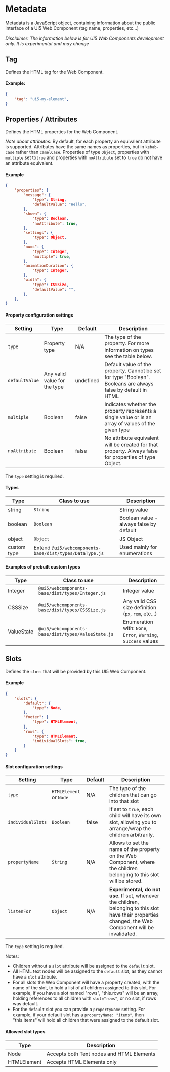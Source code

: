 # Metadata

Metadata is a JavaScript object, containing information about the public interface of a UI5 Web Component (tag name, properties, etc...)

*Disclaimer: The information below is for UI5 Web Components development only. It is experimental and may change*

## Tag

Defines the HTML tag for the Web Component.

#### Example:

```json
{
	"tag": "ui5-my-element",
}
``` 

## Properties / Attributes

Defines the HTML properties for the Web Component. 

*Note about attributes:* By default, for each property an equivalent attribute is supported. Attributes have the same names as properties, but in `kebab-case` rather than `camelCase`.
Properties of type `Object`, properties with `multiple` set to`true` and properties with `noAttribute` set to `true` do not have an attribute equivalent. 

#### Example

```json
{
	"properties": {
		"message": {
			"type": String,
			"defaultValue": "Hello",
		},
		"shown": {
			"type": Boolean,
			"noAttribute": true,
		},
		"settings": {
			"type": Object,
		},
		"nums": {
			"type": Integer,
			"multiple": true,
		},
		"animationDuration": {
			"type": Integer,
		},
		"width": {
			"type": CSSSize,
			"defaultValue": "",
		},
	},
}
```

#### Property configuration settings

Setting | Type | Default | Description
--------|------|--------| -----------
`type`    | Property type | N/A | The type of the property. For more information on types see the table below. 
`defaultValue` | Any valid value for the type | undefined | Default value of the property. Cannot be set for type "Boolean". Booleans are always false by default in HTML
`multiple` | Boolean | false | Indicates whether the property represents a single value or is an array of values of the given type
`noAttribute` | Boolean | false | No attribute equivalent will be created for that property. Always false for properties of type Object.

The `type` setting is required.

#### Types

Type | Class to use | Description
-----|-------|------
string | `String` | String value
boolean | `Boolean` | Boolean value - always false by default
object | `Object` | JS Object
custom type | Extend `@ui5/webcomponents-base/dist/types/DataType.js` | Used mainly for enumerations

#### Examples of prebuilt custom types

Type | Class to use | Description
-----|-------|------
Integer | `@ui5/webcomponents-base/dist/types/Integer.js` | Integer value
CSSSize | `@ui5/webcomponents-base/dist/types/CSSSize.js` | Any valid CSS size definition (`px`, `rem`, etc...)
ValueState | `@ui5/webcomponents-base/dist/types/ValueState.js` | Enumeration with: `None`, `Error`, `Warning`, `Success` values

## Slots

Defines the `slots` that will be provided by this UI5 Web Component.

#### Example

```json
{
	"slots": {
		"default": {
			"type": Node,
		},
		"footer": {
			"type": HTMLElement,
		},
		"rows": {
			"type": HTMLElement,
			"individualSlots": true,
		}
	}
}
```

#### Slot configuration settings

Setting | Type | Default | Description
--------|------|--------|-----------
`type`    | `HTMLElement` or `Node` | N/A | The type of the children that can go into that slot 
`individualSlots` | `Boolean` | false | If set to `true`, each child will have its own slot, allowing you to arrange/wrap the children arbitrarily.
`propertyName` | `String` | N/A | Allows to set the name of the property on the Web Component, where the children belonging to this slot will be stored.
`listenFor` | `Object` | N/A | **Experimental, do not use.** If set, whenever the children, belonging to this slot have their properties changed, the Web Component will be invalidated. 

The `type` setting is required.

Notes:
 - Children without a `slot` attribute will be assigned to the `default` slot. 
 - All HTML text nodes will be assigned to the `default` slot, as they cannot have a `slot` attribute.
 - For all slots the Web Component will have a property created, with the name of the slot, to hold a list of all children assigned to this slot.
 For example, if you have a slot named "rows", "this.rows" will be an array, holding references to all children with `slot="rows"`, or no slot, if rows was default.
 - For the `default` slot you can provide a `propertyName` setting. 
 For example, if your default slot has a `propertyName: "items"`, then "this.items" will hold all children that were assigned to the default slot.
 
 #### Allowed slot types
 
 Type | Description
 -----|-------------
 Node | Accepts both Text nodes and HTML Elements
 HTMLElement | Accepts HTML Elements only
